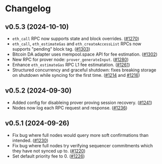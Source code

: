 # Changelog

## v0.5.3 (2024-10-10)
- `eth_call` RPC now supports state and block overrides. ([#1270](https://github.com/chainwayxyz/citrea/pull/1270))
- `eth_call`, `eth_estimateGas` and `eth_createAccessList` RPCs now supports "pending" block tag. ([#1303](https://github.com/chainwayxyz/citrea/pull/1303))
- Bitcoin DA adapter uses mempool.space API for fee estimation. ([#1302](https://github.com/chainwayxyz/citrea/pull/1302))
- New RPC for prover node: `prover_generateInput`. ([#1280](https://github.com/chainwayxyz/citrea/pull/1280))
- Enhance `eth_estimateGas` RPC L1 fee estimatation. ([#1261](https://github.com/chainwayxyz/citrea/pull/1261))
- Structured concurrency and graceful shutdown: fixes breaking storage on shutdown while syncing for the first time. ([#1214](https://github.com/chainwayxyz/citrea/pull/1214) and [#1216](https://github.com/chainwayxyz/citrea/pull/1216)) 

## v0.5.2 (2024-09-30)
- Added config for disableing prover proving session recovery. ([#1241](https://github.com/chainwayxyz/citrea/pull/1241))
- Nodes now log each RPC request and response. ([#1236](https://github.com/chainwayxyz/citrea/pull/1236))

## v0.5.1 (2024-09-26)

- Fix bug where full nodes would query more soft confirmations than intended. ([#1230](https://github.com/chainwayxyz/citrea/pull/1230))
- Fix bug where full nodes try verifying sequencer commitments which they have not synced up to. ([#1220](https://github.com/chainwayxyz/citrea/pull/1220))
- Set default priority fee to 0. ([#1226](https://github.com/chainwayxyz/citrea/pull/1226))